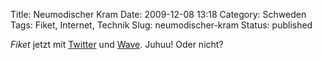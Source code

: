 Title: Neumodischer Kram
Date: 2009-12-08 13:18
Category: Schweden
Tags: Fiket, Internet, Technik
Slug: neumodischer-kram
Status: published

*Fiket* jetzt mit [Twitter](http://www.fiket.de/twitter/) und
[Wave](http://www.fiket.de/wave/). Juhuu! Oder nicht?

